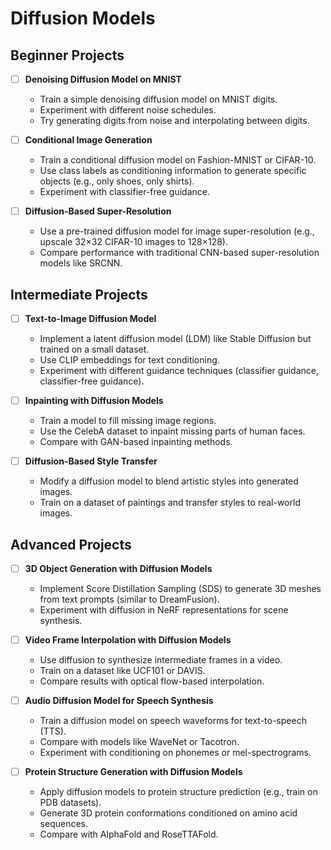 # Diffusion Models
## Beginner Projects
- [ ] **Denoising Diffusion Model on MNIST**
  - Train a simple denoising diffusion model on MNIST digits.
  - Experiment with different noise schedules.
  - Try generating digits from noise and interpolating between digits.

- [ ] **Conditional Image Generation**
  - Train a conditional diffusion model on Fashion-MNIST or CIFAR-10.
  - Use class labels as conditioning information to generate specific objects (e.g., only shoes, only shirts).
  - Experiment with classifier-free guidance.

- [ ] **Diffusion-Based Super-Resolution**
  - Use a pre-trained diffusion model for image super-resolution (e.g., upscale 32×32 CIFAR-10 images to 128×128).
  - Compare performance with traditional CNN-based super-resolution models like SRCNN.

## Intermediate Projects
- [ ] **Text-to-Image Diffusion Model**
  - Implement a latent diffusion model (LDM) like Stable Diffusion but trained on a small dataset.
  - Use CLIP embeddings for text conditioning.
  - Experiment with different guidance techniques (classifier guidance, classifier-free guidance).

- [ ] **Inpainting with Diffusion Models**
  - Train a model to fill missing image regions.
  - Use the CelebA dataset to inpaint missing parts of human faces.
  - Compare with GAN-based inpainting methods.

- [ ] **Diffusion-Based Style Transfer**
  - Modify a diffusion model to blend artistic styles into generated images.
  - Train on a dataset of paintings and transfer styles to real-world images.

## Advanced Projects
- [ ] **3D Object Generation with Diffusion Models**
  - Implement Score Distillation Sampling (SDS) to generate 3D meshes from text prompts (similar to DreamFusion).
  - Experiment with diffusion in NeRF representations for scene synthesis.

- [ ] **Video Frame Interpolation with Diffusion Models**
  - Use diffusion to synthesize intermediate frames in a video.
  - Train on a dataset like UCF101 or DAVIS.
  - Compare results with optical flow-based interpolation.

- [ ] **Audio Diffusion Model for Speech Synthesis**
  - Train a diffusion model on speech waveforms for text-to-speech (TTS).
  - Compare with models like WaveNet or Tacotron.
  - Experiment with conditioning on phonemes or mel-spectrograms.

- [ ] **Protein Structure Generation with Diffusion Models**
  - Apply diffusion models to protein structure prediction (e.g., train on PDB datasets).
  - Generate 3D protein conformations conditioned on amino acid sequences.
  - Compare with AlphaFold and RoseTTAFold.
